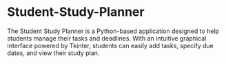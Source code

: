 # Student-Study-Planner
The Student Study Planner is a Python-based application designed to help students manage their tasks and deadlines. With an intuitive graphical interface powered by Tkinter, students can easily add tasks, specify due dates, and view their study plan.

